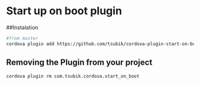 Start up on boot plugin
====================

##Instalation

```bash
#from master
cordova plugin add https://github.com/tsubik/cordova-plugin-start-on-boot.git
```

## Removing the Plugin from your project

```
cordova plugin rm com.tsubik.cordova.start_on_boot
```
